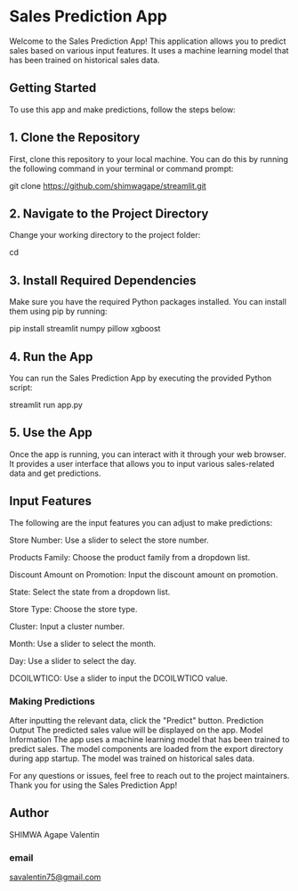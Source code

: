 # Sales Prediction App
Welcome to the Sales Prediction App! This application allows you to predict sales based on various input features. It uses a machine learning model that has been trained on historical sales data.

## Getting Started
To use this app and make predictions, follow the steps below:

## 1. Clone the Repository
First, clone this repository to your local machine. You can do this by running the following command in your terminal or command prompt:


git clone <https://github.com/shimwagape/streamlit.git>
## 2. Navigate to the Project Directory
Change your working directory to the project folder:


cd <streamlit>
## 3. Install Required Dependencies
Make sure you have the required Python packages installed. You can install them using pip by running:


pip install streamlit numpy pillow xgboost
## 4. Run the App
You can run the Sales Prediction App by executing the provided Python script:

streamlit run app.py
## 5. Use the App
Once the app is running, you can interact with it through your web browser. It provides a user interface that allows you to input various sales-related data and get predictions.

## Input Features
The following are the input features you can adjust to make predictions:

Store Number: Use a slider to select the store number.

Products Family: Choose the product family from a dropdown list.

Discount Amount on Promotion: Input the discount amount on promotion.

State: Select the state from a dropdown list.

Store Type: Choose the store type.

Cluster: Input a cluster number.

Month: Use a slider to select the month.

Day: Use a slider to select the day.

DCOILWTICO: Use a slider to input the DCOILWTICO value.

### Making Predictions
After inputting the relevant data, click the "Predict" button.
Prediction Output
The predicted sales value will be displayed on the app.
Model Information
The app uses a machine learning model that has been trained to predict sales. The model components are loaded from the export directory during app startup. The model was trained on historical sales data.

For any questions or issues, feel free to reach out to the project maintainers. Thank you for using the Sales Prediction App!
## Author
SHIMWA Agape Valentin 
### email
savalentin75@gmail.com
